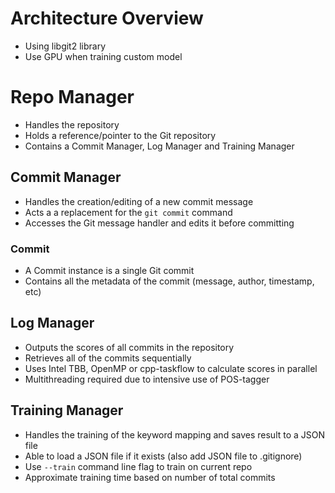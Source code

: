 Architecture Overview
==========

* Using libgit2 library
* Use GPU when training custom model

# Repo Manager
* Handles the repository
* Holds a reference/pointer to the Git repository
* Contains a Commit Manager, Log Manager and Training Manager

## Commit Manager
* Handles the creation/editing of a new commit message
* Acts a a replacement for the `git commit` command
* Accesses the Git message handler and edits it before committing

### Commit
* A Commit instance is a single Git commit
* Contains all the metadata of the commit (message, author, timestamp, etc)

## Log Manager
* Outputs the scores of all commits in the repository
* Retrieves all of the commits sequentially
* Uses Intel TBB, OpenMP or cpp-taskflow to calculate scores in parallel
* Multithreading required due to intensive use of POS-tagger

## Training Manager
* Handles the training of the keyword mapping and saves result to a JSON file
* Able to load a JSON file if it exists (also add JSON file to .gitignore)
* Use `--train` command line flag to train on current repo
* Approximate training time based on number of total commits